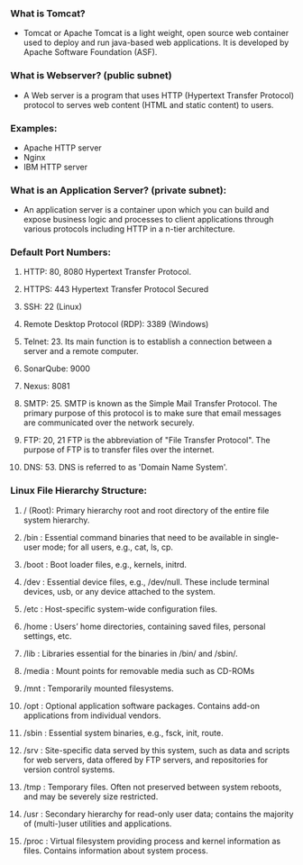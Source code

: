 ### What is Tomcat?

- Tomcat or Apache Tomcat is a light weight, open source web container used to deploy and 
  run java-based web applications. It is developed by Apache Software Foundation (ASF). 

### What is Webserver? (public subnet)

- A Web server is a program that uses HTTP (Hypertext Transfer Protocol) protocol to serves 
  web content (HTML and static content) to users. 

### Examples: 
- Apache HTTP server
- Nginx
- IBM HTTP server 

### What is an Application Server? (private subnet):
- An application server is a container upon which you can build and expose business logic 
  and processes to client applications through various protocols including HTTP in a n-tier 
  architecture. 

### Default Port Numbers:
1. HTTP: 80, 8080 Hypertext Transfer Protocol.

2. HTTPS: 443 Hypertext Transfer Protocol Secured

3. SSH: 22 (Linux)

4. Remote Desktop Protocol (RDP): 3389 (Windows)

5. Telnet: 23. Its main function is to establish a connection between a server and a remote computer.

5. SonarQube: 9000

6. Nexus: 8081

7. SMTP: 25. SMTP is known as the Simple Mail Transfer Protocol. The primary purpose of this protocol is to make sure that email messages    are communicated over the network securely. 

8. FTP: 20, 21 FTP is the abbreviation of "File Transfer Protocol". The purpose of FTP is to transfer files over the internet.

9. DNS: 53. DNS is referred to as 'Domain Name System'.

### Linux File Hierarchy Structure:

1. / (Root): Primary hierarchy root and root directory of the entire file system hierarchy. 

2. /bin : Essential command binaries that need to be available in single-user mode; for all users, e.g., cat, ls, cp. 

3. /boot : Boot loader files, e.g., kernels, initrd. 

4. /dev : Essential device files, e.g., /dev/null. These include terminal devices, usb, or any device attached to the system.

5. /etc : Host-specific system-wide configuration files.

6. /home : Users’ home directories, containing saved files, personal settings, etc.

7. /lib : Libraries essential for the binaries in /bin/ and /sbin/.

8. /media : Mount points for removable media such as CD-ROMs 

9. /mnt : Temporarily mounted filesystems.

10. /opt : Optional application software packages. Contains add-on applications from individual vendors.

11. /sbin : Essential system binaries, e.g., fsck, init, route.

12. /srv : Site-specific data served by this system, such as data and scripts for web servers, data offered by FTP servers, and               repositories for version control systems.

13. /tmp : Temporary files. Often not preserved between system reboots, and may be severely size restricted.

14. /usr : Secondary hierarchy for read-only user data; contains the majority of (multi-)user utilities and applications. 

15. /proc : Virtual filesystem providing process and kernel information as files. Contains information about system process.
